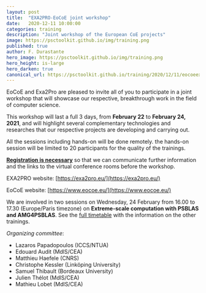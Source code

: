 ```yaml
---
layout: post
title:  "EXA2PRO-EoCoE joint workshop"
date:   2020-12-11 10:00:00
categories: training
description: "Joint workshop of the European CoE projects"
image: https://psctoolkit.github.io/img/training.png
published: true
author: F. Durastante
hero_image: https://psctoolkit.github.io/img/training.png
hero_height: is-large
hero_darken: true
canonical_url: https://psctoolkit.github.io/training/2020/12/11/eocoeexa2pro.html
---
```


EoCoE and Exa2Pro are pleased to invite all of you to participate in a joint workshop that will showcase our respective, breakthrough work in the field of computer science.

This workshop will last a full 3 days, from **February 22** to **February 24, 2021**, and will highlight several complementary technologies and researches that our respective projects are developing and carrying out.

All the sessions including hands-on will be done remotely. the hands-on session will be limited to 20 participants for the quality of the trainings.

[**Registration is necessary**](https://indico.math.cnrs.fr/event/6415/registrations/485/) so that we can communicate further information and the links to the virtual conference rooms before the workshop.

EXA2PRO website: [https://exa2pro.eu/](https://exa2pro.eu/)

EoCoE website: [https://www.eocoe.eu/](https://www.eocoe.eu/)

We are involved in two sessions on Wednesday, 24 February from 16.00 to 17.30 (Europe/Paris timezone) on **Extreme-scale computation with PSBLAS and AMG4PSBLAS**. See the
[full timetable](https://indico.math.cnrs.fr/event/6415/timetable/#20210222.detailed) with the information on the other trainings.

*Organizing committee*:

- Lazaros Papadopoulos (ICCS/NTUA)
- Edouard Audit (MdlS/CEA)
- Matthieu Haefele (CNRS)
- Christophe Kessler (Linköping University)
- Samuel Thibault (Bordeaux University)
- Julien Thélot (MdlS/CEA)
- Mathieu Lobet (MdlS/CEA)
